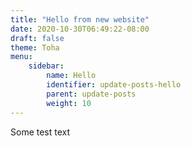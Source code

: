 ```yaml
---
title: "Hello from new website"
date: 2020-10-30T06:49:22-08:00
draft: false
theme: Toha
menu:
    sidebar:
        name: Hello
        identifier: update-posts-hello
        parent: update-posts
        weight: 10
---
```


Some test text